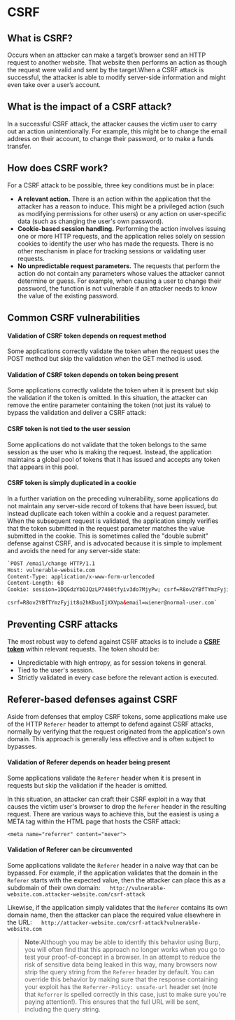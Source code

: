 # CSRF
## What is CSRF?
Occurs when an attacker can make a target’s browser send an HTTP request to another website. That website then performs an action as though the request were valid and sent by the target.When a CSRF attack is successful, the attacker is able to modify server-side information and might even take over a user’s account.
## What is the impact of a CSRF attack?
In a successful CSRF attack, the attacker causes the victim user to carry out an action unintentionally. For example, this might be to change the email address on their account, to change their password, or to make a funds transfer.

## How does CSRF work?
For a CSRF attack to be possible, three key conditions must be in place:
-   **A relevant action.** There is an action within the application that the attacker has a reason to induce. This might be a privileged action (such as modifying permissions for other users) or any action on user-specific data (such as changing the user's own password).
-   **Cookie-based session handling.** Performing the action involves issuing one or more HTTP requests, and the application relies solely on session cookies to identify the user who has made the requests. There is no other mechanism in place for tracking sessions or validating user requests.
-   **No unpredictable request parameters.** The requests that perform the action do not contain any parameters whose values the attacker cannot determine or guess. For example, when causing a user to change their password, the function is not vulnerable if an attacker needs to know the value of the existing password.

## Common CSRF vulnerabilities
#### Validation of CSRF token depends on request method
Some applications correctly validate the token when the request uses the POST method but skip the validation when the GET method is used.
#### Validation of CSRF token depends on token being present
Some applications correctly validate the token when it is present but skip the validation if the token is omitted.
In this situation, the attacker can remove the entire parameter containing the token (not just its value) to bypass the validation and deliver a CSRF attack:
#### CSRF token is not tied to the user session
Some applications do not validate that the token belongs to the same session as the user who is making the request. Instead, the application maintains a global pool of tokens that it has issued and accepts any token that appears in this pool.
#### CSRF token is simply duplicated in a cookie
In a further variation on the preceding vulnerability, some applications do not maintain any server-side record of tokens that have been issued, but instead duplicate each token within a cookie and a request parameter. When the subsequent request is validated, the application simply verifies that the token submitted in the request parameter matches the value submitted in the cookie. This is sometimes called the "double submit" defense against CSRF, and is advocated because it is simple to implement and avoids the need for any server-side state:
```html
`POST /email/change HTTP/1.1  
Host: vulnerable-website.com  
Content-Type: application/x-www-form-urlencoded  
Content-Length: 68  
Cookie: session=1DQGdzYbOJQzLP7460tfyiv3do7MjyPw; csrf=R8ov2YBfTYmzFyjit8o2hKBuoIjXXVpa  
  
csrf=R8ov2YBfTYmzFyjit8o2hKBuoIjXXVpa&email=wiener@normal-user.com`
```
## Preventing CSRF attacks
The most robust way to defend against CSRF attacks is to include a [**CSRF token**](https://portswigger.net/web-security/csrf/tokens) within relevant requests. The token should be:
-   Unpredictable with high entropy, as for session tokens in general.
-   Tied to the user's session.
-   Strictly validated in every case before the relevant action is executed.

## Referer-based defenses against CSRF
Aside from defenses that employ CSRF tokens, some applications make use of the HTTP `Referer` header to attempt to defend against CSRF attacks, normally by verifying that the request originated from the application's own domain. This approach is generally less effective and is often subject to bypasses.
#### Validation of Referer depends on header being present
Some applications validate the `Referer` header when it is present in requests but skip the validation if the header is omitted.

In this situation, an attacker can craft their CSRF exploit in a way that causes the victim user's browser to drop the `Referer` header in the resulting request. There are various ways to achieve this, but the easiest is using a META tag within the HTML page that hosts the CSRF attack:

`<meta name="referrer" content="never">`
#### Validation of Referer can be circumvented
Some applications validate the `Referer` header in a naive way that can be bypassed. For example, if the application validates that the domain in the `Referer` starts with the expected value, then the attacker can place this as a subdomain of their own domain:`  
http://vulnerable-website.com.attacker-website.com/csrf-attack`

Likewise, if the application simply validates that the `Referer` contains its own domain name, then the attacker can place the required value elsewhere in the URL:`  
http://attacker-website.com/csrf-attack?vulnerable-website.com`
>**Note**:Although you may be able to identify this behavior using Burp, you will often find that this approach no longer works when you go to test your proof-of-concept in a browser. In an attempt to reduce the risk of sensitive data being leaked in this way, many browsers now strip the query string from the `Referer` header by default.
You can override this behavior by making sure that the response containing your exploit has the `Referrer-Policy: unsafe-url` header set (note that `Referrer` is spelled correctly in this case, just to make sure you're paying attention!). This ensures that the full URL will be sent, including the query string.

